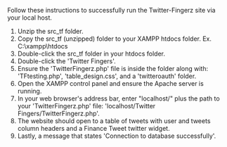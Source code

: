 Follow these instructions to successfully run the Twitter-Fingerz site via your local host.

1. Unzip the src_tf folder.
2. Copy the src_tf (unzipped) folder to your XAMPP htdocs folder. 
	Ex. C:\xampp\htdocs
3. Double-click the src_tf folder in your htdocs folder.
4. Double-click the 'Twitter Fingers'.
5. Ensure the 'TwitterFingerz.php' file is inside the folder along with: 'TFtesting.php', 'table_design.css', and a 'twitteroauth' folder.
3. Open the XAMPP control panel and ensure the Apache server is running. 
4. In your web browser's address bar, enter "localhost/" plus 
	the path to your 'TwitterFingerz.php' file: 'localhost/Twitter Fingers/TwitterFingerz.php'.
5. The website should open to a table of tweets with user and tweets column headers and 
	a Finance Tweet twitter widget.
6. Lastly, a message that states 'Connection to database successfully'.